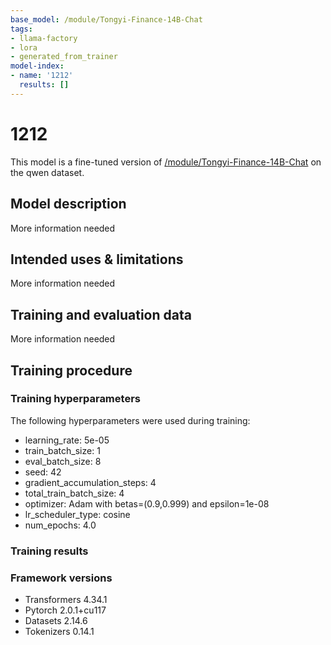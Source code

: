 ```yaml
---
base_model: /module/Tongyi-Finance-14B-Chat
tags:
- llama-factory
- lora
- generated_from_trainer
model-index:
- name: '1212'
  results: []
---
```


<!-- This model card has been generated automatically according to the information the Trainer had access to. You
should probably proofread and complete it, then remove this comment. -->

# 1212

This model is a fine-tuned version of [/module/Tongyi-Finance-14B-Chat](https://huggingface.co//module/Tongyi-Finance-14B-Chat) on the qwen dataset.

## Model description

More information needed

## Intended uses & limitations

More information needed

## Training and evaluation data

More information needed

## Training procedure

### Training hyperparameters

The following hyperparameters were used during training:
- learning_rate: 5e-05
- train_batch_size: 1
- eval_batch_size: 8
- seed: 42
- gradient_accumulation_steps: 4
- total_train_batch_size: 4
- optimizer: Adam with betas=(0.9,0.999) and epsilon=1e-08
- lr_scheduler_type: cosine
- num_epochs: 4.0

### Training results



### Framework versions

- Transformers 4.34.1
- Pytorch 2.0.1+cu117
- Datasets 2.14.6
- Tokenizers 0.14.1
